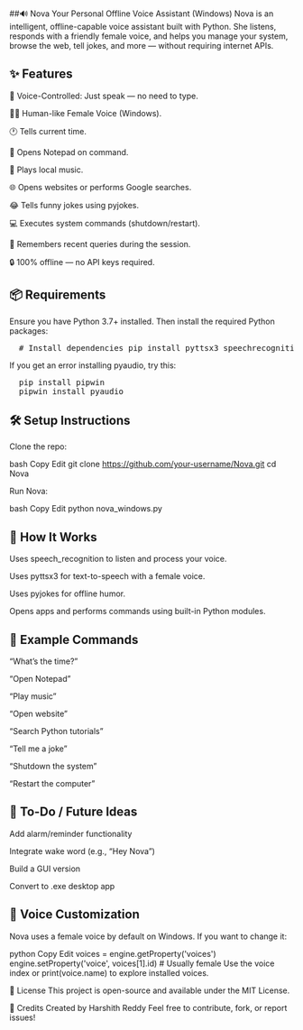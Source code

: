 ##🔊 Nova 
 Your Personal Offline Voice Assistant (Windows)
Nova is an intelligent, offline-capable voice assistant built with Python. She listens, responds with a friendly female voice, and helps you manage your system, browse the web, tell jokes, and more — without requiring internet APIs.

## ✨ Features
🎤 Voice-Controlled: Just speak — no need to type.

👩‍🦰 Human-like Female Voice (Windows).

🕐 Tells current time.

📝 Opens Notepad on command.

🎵 Plays local music.

🌐 Opens websites or performs Google searches.

😂 Tells funny jokes using pyjokes.

💻 Executes system commands (shutdown/restart).

🧠 Remembers recent queries during the session.

🔒 100% offline — no API keys required.



## 📦 Requirements
Ensure you have Python 3.7+ installed. Then install the required Python packages:

<pre>  # Install dependencies pip install pyttsx3 speechrecognition pyjokes pyaudio  </pre>
If you get an error installing pyaudio, try this:

<pre>  pip install pipwin 
  pipwin install pyaudio </pre>
  

## 🛠 Setup Instructions
Clone the repo:

bash
Copy
Edit
git clone https://github.com/your-username/Nova.git
cd Nova

Run Nova:

bash
Copy
Edit
python nova_windows.py
## 🔧 How It Works
Uses speech_recognition to listen and process your voice.

Uses pyttsx3 for text-to-speech with a female voice.

Uses pyjokes for offline humor.

Opens apps and performs commands using built-in Python modules.


## 🧠 Example Commands
“What’s the time?”

“Open Notepad”

“Play music”

“Open website”

“Search Python tutorials”

“Tell me a joke”

“Shutdown the system”

“Restart the computer”

## 🧩 To-Do / Future Ideas
Add alarm/reminder functionality

Integrate wake word (e.g., “Hey Nova”)

Build a GUI version

Convert to .exe desktop app

## 🤖 Voice Customization
Nova uses a female voice by default on Windows. If you want to change it:

python
Copy
Edit
voices = engine.getProperty('voices')
engine.setProperty('voice', voices[1].id)  # Usually female
Use the voice index or print(voice.name) to explore installed voices.

📝 License
This project is open-source and available under the MIT License.

🙌 Credits
Created by Harshith Reddy
Feel free to contribute, fork, or report issues!
